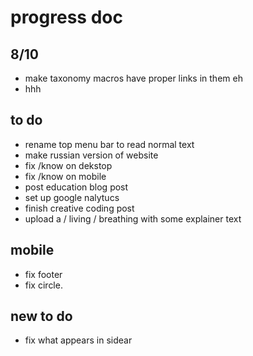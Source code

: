 # progress doc

## 8/10

- make taxonomy macros have proper links in them eh
- hhh

## to do

- rename top menu bar to read normal text
- make russian version of website
- fix /know on dekstop
- fix /know on mobile
- post education blog post
- set up google nalytucs
- finish creative coding post
- upload a / living / breathing with some explainer text

## mobile

- fix footer
- fix circle.

## new to do

- fix what appears in sidear

